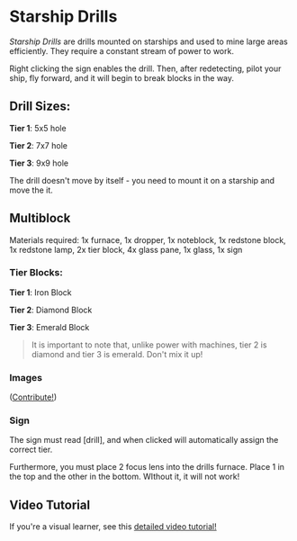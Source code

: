 # Starship Drills
*Starship Drills* are drills mounted on starships
and used to mine large areas efficiently.
They require a constant stream of power to work.

Right clicking the sign enables the drill. 
Then, after redetecting, pilot your ship, fly forward,
and it will begin to break blocks in the way.

## Drill Sizes:
**Tier 1**: 5x5 hole

**Tier 2**: 7x7 hole

**Tier 3**: 9x9 hole

The drill doesn't move by itself - you need to mount it on a starship and move the it.

## Multiblock
Materials required: 1x furnace, 1x dropper, 1x noteblock, 1x redstone block, 1x redstone lamp, 2x tier block, 4x glass pane, 1x glass, 1x sign

### Tier Blocks:

**Tier 1**: Iron Block

**Tier 2**: Diamond Block

**Tier 3**: Emerald Block

> It is important to note that, unlike power with machines,
tier 2 is diamond and tier 3 is emerald. Don't mix it up!

### Images
([Contribute!](/wiki/contributing))

### Sign

The sign must read [drill], and when clicked will automatically assign the correct tier.

Furthermore, you must place 2 focus lens into the drills furnace. Place 1 in the top and the other in the bottom. WIthout it, it will not work!

## Video Tutorial
If you're a visual learner, see this
[detailed video tutorial!](https://youtu.be/bObAMu28blM)
